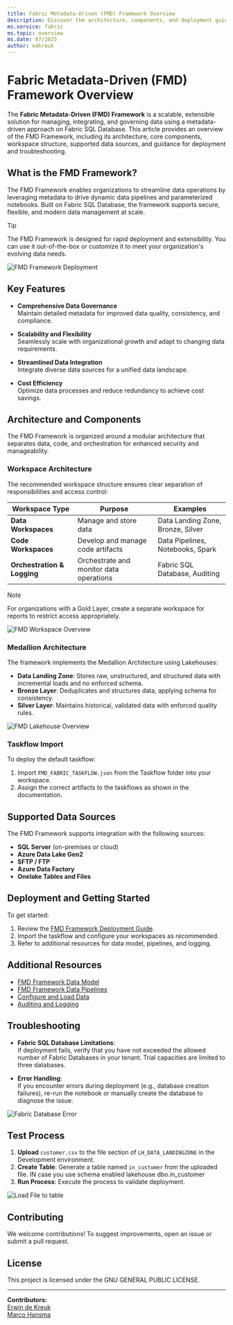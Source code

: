 ```yaml
---
title: Fabric Metadata-Driven (FMD) Framework Overview
description: Discover the architecture, components, and deployment guidance for the Fabric Metadata-Driven (FMD) Framework on Fabric SQL Database.
ms.service: fabric
ms.topic: overview
ms.date: 07/2025
author: edkreuk
---
```


# Fabric Metadata-Driven (FMD) Framework Overview

The **Fabric Metadata-Driven (FMD) Framework** is a scalable, extensible solution for managing, integrating, and governing data using a metadata-driven approach on Fabric SQL Database. This article provides an overview of the FMD Framework, including its architecture, core components, workspace structure, supported data sources, and guidance for deployment and troubleshooting.

## What is the FMD Framework?

The FMD Framework enables organizations to streamline data operations by leveraging metadata to drive dynamic data pipelines and parameterized notebooks. Built on Fabric SQL Database, the framework supports secure, flexible, and modern data management at scale.

> [!TIP]
> The FMD Framework is designed for rapid deployment and extensibility. You can use it out-of-the-box or customize it to meet your organization's evolving data needs.

![FMD Framework Deployment](./Images/FMD_FRAMEWORK.jpeg)

## Key Features

- **Comprehensive Data Governance**  
  Maintain detailed metadata for improved data quality, consistency, and compliance.

- **Scalability and Flexibility**  
  Seamlessly scale with organizational growth and adapt to changing data requirements.

- **Streamlined Data Integration**  
  Integrate diverse data sources for a unified data landscape.

- **Cost Efficiency**  
  Optimize data processes and reduce redundancy to achieve cost savings.

## Architecture and Components

The FMD Framework is organized around a modular architecture that separates data, code, and orchestration for enhanced security and manageability.

### Workspace Architecture

The recommended workspace structure ensures clear separation of responsibilities and access control:

| Workspace Type                | Purpose                                      | Examples                        |
|-------------------------------|----------------------------------------------|----------------------------------|
| **Data Workspaces**           | Manage and store data                        | Data Landing Zone, Bronze, Silver|
| **Code Workspaces**           | Develop and manage code artifacts            | Data Pipelines, Notebooks, Spark |
| **Orchestration & Logging**   | Orchestrate and monitor data operations      | Fabric SQL Database, Auditing    |

> [!NOTE]
> For organizations with a Gold Layer, create a separate workspace for reports to restrict access appropriately.

![FMD Workspace Overview](./Images/FMD_WORKSPACE_OVERVIEW.png)

### Medallion Architecture

The framework implements the Medallion Architecture using Lakehouses:

- **Data Landing Zone**: Stores raw, unstructured, and structured data with incremental loads and no enforced schema.
- **Bronze Layer**: Deduplicates and structures data, applying schema for consistency.
- **Silver Layer**: Maintains historical, validated data with enforced quality rules.

![FMD Lakehouse Overview](./Images/FMD_LAKEHOUSE_OVERVIEW.png)

### Taskflow Import

To deploy the default taskflow:

1. Import `FMD_FABRIC_TASKFLOW.json` from the Taskflow folder into your workspace.
2. Assign the correct artifacts to the taskflows as shown in the documentation.

## Supported Data Sources

The FMD Framework supports integration with the following sources:

- **SQL Server** (on-premises or cloud)
- **Azure Data Lake Gen2**
- **SFTP / FTP**
- **Azure Data Factory**
- **Onelake Tables and Files**

## Deployment and Getting Started

To get started:

1. Review the [FMD Framework Deployment Guide](./FMD_FRAMEWORK_DEPLOYMENT.md).
2. Import the taskflow and configure your workspaces as recommended.
3. Refer to additional resources for data model, pipelines, and logging.

## Additional Resources

- [FMD Framework Data Model](./FMD_DATA_MODEL.md)
- [FMD Framework Data Pipelines](./FMD_DATA_PIPELINES.md)
- [Configure and Load Data](./FMD_LOAD_DATA.md)
- [Auditing and Logging](./FMD_DATA_LOGGING.md)

## Troubleshooting

- **Fabric SQL Database Limitations**:  
  If deployment fails, verify that you have not exceeded the allowed number of Fabric Databases in your tenant. Trial capacities are limited to three databases.

- **Error Handling**:  
  If you encounter errors during deployment (e.g., database creation failures), re-run the notebook or manually create the database to diagnose the issue.

![Fabric Database Error](./Images/FMD_DATABASE_ERROR.png)

## Test Process

1. **Upload** `customer.csv` to the file section of `LH_DATA_LANDINGZONE` in the Development environment.
2. **Create Table**: Generate a table named `in_customer` from the uploaded file. IN case you use schema enabled lakehouse dbo.in_customer
3. **Run Process**: Execute the process to validate deployment.

![Load File to table](./Images/FMD_load_file_to_table.png)

## Contributing

We welcome contributions! To suggest improvements, open an issue or submit a pull request.

## License

This project is licensed under the GNU GENERAL PUBLIC LICENSE.

---

**Contributors:**  
[Erwin de Kreuk](https://www.linkedin.com/in/erwindekreuk/)  
[Marco Hansma](https://www.linkedin.com/in/marcohansma/)